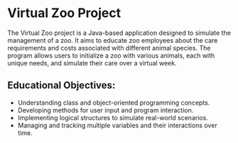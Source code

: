 # Virtual Zoo Project

The Virtual Zoo project is a Java-based application designed to simulate the management of a zoo. It aims to educate zoo employees about the care requirements and costs associated with different animal species. The program allows users to initialize a zoo with various animals, each with unique needs, and simulate their care over a virtual week.

## Educational Objectives:

- Understanding class and object-oriented programming concepts.
- Developing methods for user input and program interaction.
- Implementing logical structures to simulate real-world scenarios.
- Managing and tracking multiple variables and their interactions over time.

